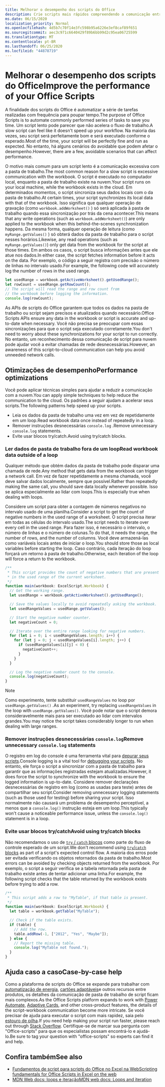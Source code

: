```yaml
---
title: Melhorar o desempenho dos scripts do Office
description: Crie scripts mais rápidos compreendendo a comunicação entre a pasta de trabalho do Excel e seu script.
ms.date: 06/15/2020
localization_priority: Normal
ms.openlocfilehash: 4d5b7c70f14e3fc598b95a6226e3ef8caf89f651
ms.sourcegitcommit: aec3c971c6640429f89b6bb99d2c95ea06725599
ms.translationtype: MT
ms.contentlocale: pt-BR
ms.lasthandoff: 06/25/2020
ms.locfileid: "44878719"
---
```

# <a name="improve-the-performance-of-your-office-scripts"></a><span data-ttu-id="2a441-103">Melhorar o desempenho dos scripts do Office</span><span class="sxs-lookup"><span data-stu-id="2a441-103">Improve the performance of your Office Scripts</span></span>

<span data-ttu-id="2a441-104">A finalidade dos scripts do Office é automatizar a série de tarefas realizadas com frequência para poupar tempo.</span><span class="sxs-lookup"><span data-stu-id="2a441-104">The purpose of Office Scripts is to automate commonly performed series of tasks to save you time.</span></span> <span data-ttu-id="2a441-105">Um script lento pode parecer que não acelera o fluxo de trabalho.</span><span class="sxs-lookup"><span data-stu-id="2a441-105">A slow script can feel like it doesn't speed up your workflow.</span></span> <span data-ttu-id="2a441-106">Na maioria das vezes, seu script será perfeitamente bom e será executado conforme o esperado.</span><span class="sxs-lookup"><span data-stu-id="2a441-106">Most of the time, your script will be perfectly fine and run as expected.</span></span> <span data-ttu-id="2a441-107">No entanto, há alguns cenários do avoidable que podem afetar o desempenho.</span><span class="sxs-lookup"><span data-stu-id="2a441-107">However, there are a few, avoidable scenarios that can affect performance.</span></span>

<span data-ttu-id="2a441-108">O motivo mais comum para um script lento é a comunicação excessiva com a pasta de trabalho.</span><span class="sxs-lookup"><span data-stu-id="2a441-108">The most common reason for a slow script is excessive communication with the workbook.</span></span> <span data-ttu-id="2a441-109">O script é executado no computador local, enquanto a pasta de trabalho existe na nuvem.</span><span class="sxs-lookup"><span data-stu-id="2a441-109">Your script runs on your local machine, while the workbook exists in the cloud.</span></span> <span data-ttu-id="2a441-110">Em determinados momentos, o script sincroniza seus dados locais com o da pasta de trabalho.</span><span class="sxs-lookup"><span data-stu-id="2a441-110">At certain times, your script synchronizes its local data with that of the workbook.</span></span> <span data-ttu-id="2a441-111">Isso significa que qualquer operação de gravação (como `workbook.addWorksheet()` ) só será aplicada à pasta de trabalho quando essa sincronização por trás da cena acontecer.</span><span class="sxs-lookup"><span data-stu-id="2a441-111">This means that any write operations (such as `workbook.addWorksheet()`) are only applied to the workbook when this behind-the-scenes synchronization happens.</span></span> <span data-ttu-id="2a441-112">Da mesma forma, qualquer operação de leitura (como `myRange.getValues()` ) só obterá dados da pasta de trabalho para o script nesses horários.</span><span class="sxs-lookup"><span data-stu-id="2a441-112">Likewise, any read operations (such as `myRange.getValues()`) only get data from the workbook for the script at those times.</span></span> <span data-ttu-id="2a441-113">Em ambos os casos, o script busca informações antes que ele atue nos dados.</span><span class="sxs-lookup"><span data-stu-id="2a441-113">In either case, the script fetches information before it acts on the data.</span></span> <span data-ttu-id="2a441-114">Por exemplo, o código a seguir registra com precisão o número de linhas no intervalo usado.</span><span class="sxs-lookup"><span data-stu-id="2a441-114">For example, the following code will accurately log the number of rows in the used range.</span></span>

```TypeScript
let usedRange = workbook.getActiveWorksheet().getUsedRange();
let rowCount = usedRange.getRowCount();
// The script will read the range and row count from
// the workbook before logging the information.
console.log(rowCount);
```

<span data-ttu-id="2a441-115">As APIs de scripts do Office garantem que todos os dados na pasta de trabalho ou script sejam precisos e atualizados quando necessário.</span><span class="sxs-lookup"><span data-stu-id="2a441-115">Office Scripts APIs ensure any data in the workbook or script is accurate and up-to-date when necessary.</span></span> <span data-ttu-id="2a441-116">Você não precisa se preocupar com essas sincronizações para que o script seja executado corretamente.</span><span class="sxs-lookup"><span data-stu-id="2a441-116">You don't need to worry about these synchronizations for your script to run correctly.</span></span> <span data-ttu-id="2a441-117">No entanto, um reconhecimento dessa comunicação de script para nuvem pode ajudar você a evitar chamadas de rede desnecessárias.</span><span class="sxs-lookup"><span data-stu-id="2a441-117">However, an awareness of this script-to-cloud communication can help you avoid unneeded network calls.</span></span>

## <a name="performance-optimizations"></a><span data-ttu-id="2a441-118">Otimizações de desempenho</span><span class="sxs-lookup"><span data-stu-id="2a441-118">Performance optimizations</span></span>

<span data-ttu-id="2a441-119">Você pode aplicar técnicas simples para ajudar a reduzir a comunicação com a nuvem.</span><span class="sxs-lookup"><span data-stu-id="2a441-119">You can apply simple techniques to help reduce the communication to the cloud.</span></span> <span data-ttu-id="2a441-120">Os padrões a seguir ajudam a acelerar seus scripts.</span><span class="sxs-lookup"><span data-stu-id="2a441-120">The following patterns help speed up your scripts.</span></span>

- <span data-ttu-id="2a441-121">Leia os dados da pasta de trabalho uma vez em vez de repetidamente em um loop.</span><span class="sxs-lookup"><span data-stu-id="2a441-121">Read workbook data once instead of repeatedly in a loop.</span></span>
- <span data-ttu-id="2a441-122">Remover instruções desnecessárias `console.log` .</span><span class="sxs-lookup"><span data-stu-id="2a441-122">Remove unnecessary `console.log` statements.</span></span>
- <span data-ttu-id="2a441-123">Evite usar blocos try/catch.</span><span class="sxs-lookup"><span data-stu-id="2a441-123">Avoid using try/catch blocks.</span></span>

### <a name="read-workbook-data-outside-of-a-loop"></a><span data-ttu-id="2a441-124">Ler dados de pasta de trabalho fora de um loop</span><span class="sxs-lookup"><span data-stu-id="2a441-124">Read workbook data outside of a loop</span></span>

<span data-ttu-id="2a441-125">Qualquer método que obtém dados da pasta de trabalho pode disparar uma chamada de rede.</span><span class="sxs-lookup"><span data-stu-id="2a441-125">Any method that gets data from the workbook can trigger a network call.</span></span> <span data-ttu-id="2a441-126">Em vez de fazer repetidamente a mesma chamada, você deve salvar dados localmente, sempre que possível.</span><span class="sxs-lookup"><span data-stu-id="2a441-126">Rather than repeatedly making the same call, you should save data locally whenever possible.</span></span> <span data-ttu-id="2a441-127">Isso se aplica especialmente ao lidar com loops.</span><span class="sxs-lookup"><span data-stu-id="2a441-127">This is especially true when dealing with loops.</span></span>

<span data-ttu-id="2a441-128">Considere um script para obter a contagem de números negativos no intervalo usado de uma planilha.</span><span class="sxs-lookup"><span data-stu-id="2a441-128">Consider a script to get the count of negative numbers in the used range of a worksheet.</span></span> <span data-ttu-id="2a441-129">O script precisa iterar em todas as células do intervalo usado.</span><span class="sxs-lookup"><span data-stu-id="2a441-129">The script needs to iterate over every cell in the used range.</span></span> <span data-ttu-id="2a441-130">Para fazer isso, é necessário o intervalo, o número de linhas e o número de colunas.</span><span class="sxs-lookup"><span data-stu-id="2a441-130">To do that, it needs the range, the number of rows, and the number of columns.</span></span> <span data-ttu-id="2a441-131">Você deve armazená-las como variáveis locais antes de iniciar o loop.</span><span class="sxs-lookup"><span data-stu-id="2a441-131">You should store those as local variables before starting the loop.</span></span> <span data-ttu-id="2a441-132">Caso contrário, cada iteração do loop forçará um retorno à pasta de trabalho.</span><span class="sxs-lookup"><span data-stu-id="2a441-132">Otherwise, each iteration of the loop will force a return to the workbook.</span></span>

```TypeScript
/**
 * This script provides the count of negative numbers that are present
 * in the used range of the current worksheet.
 */
function main(workbook: ExcelScript.Workbook) {
  // Get the working range.
  let usedRange = workbook.getActiveWorksheet().getUsedRange();

  // Save the values locally to avoid repeatedly asking the workbook.
  let usedRangeValues = usedRange.getValues();

  // Start the negative number counter.
  let negativeCount = 0;

  // Iterate over the entire range looking for negative numbers.
  for (let i = 0; i < usedRangeValues.length; i++) {
    for (let j = 0; j < usedRangeValues[i].length; j++) {
      if (usedRangeValues[i][j] < 0) {
        negativeCount++;
      }
    }
  }

  // Log the negative number count to the console.
  console.log(negativeCount);
}
```

> [!NOTE]
> <span data-ttu-id="2a441-133">Como experimento, tente substituir `usedRangeValues` no loop por `usedRange.getValues()` .</span><span class="sxs-lookup"><span data-stu-id="2a441-133">As an experiment, try replacing `usedRangeValues` in the loop with `usedRange.getValues()`.</span></span> <span data-ttu-id="2a441-134">Você pode notar que o script demora consideravelmente mais para ser executado ao lidar com intervalos grandes.</span><span class="sxs-lookup"><span data-stu-id="2a441-134">You may notice the script takes considerably longer to run when dealing with large ranges.</span></span>

### <a name="remove-unnecessary-consolelog-statements"></a><span data-ttu-id="2a441-135">Remover instruções desnecessárias `console.log`</span><span class="sxs-lookup"><span data-stu-id="2a441-135">Remove unnecessary `console.log` statements</span></span>

<span data-ttu-id="2a441-136">O registro em log do console é uma ferramenta vital para [depurar seus scripts](../testing/troubleshooting.md).</span><span class="sxs-lookup"><span data-stu-id="2a441-136">Console logging is a vital tool for [debugging your scripts](../testing/troubleshooting.md).</span></span> <span data-ttu-id="2a441-137">No entanto, ele força o script a sincronizar com a pasta de trabalho para garantir que as informações registradas estejam atualizadas.</span><span class="sxs-lookup"><span data-stu-id="2a441-137">However, it does force the script to synchronize with the workbook to ensure the logged information is up-to-date.</span></span> <span data-ttu-id="2a441-138">Considere remover declarações desnecessárias de registro em log (como as usadas para teste) antes de compartilhar seu script.</span><span class="sxs-lookup"><span data-stu-id="2a441-138">Consider removing unnecessary logging statements (such as those used for testing) before sharing your script.</span></span> <span data-ttu-id="2a441-139">Isso normalmente não causará um problema de desempenho perceptível, a menos que a `console.log()` instrução esteja em um loop.</span><span class="sxs-lookup"><span data-stu-id="2a441-139">This typically won't cause a noticeable performance issue, unless the `console.log()` statement is in a loop.</span></span>

### <a name="avoid-using-trycatch-blocks"></a><span data-ttu-id="2a441-140">Evite usar blocos try/catch</span><span class="sxs-lookup"><span data-stu-id="2a441-140">Avoid using try/catch blocks</span></span>

<span data-ttu-id="2a441-141">Não recomendamos o uso de [ `try` / `catch` blocos](https://developer.mozilla.org/docs/Web/JavaScript/Reference/Statements/try...catch) como parte do fluxo de controle esperado de um script.</span><span class="sxs-lookup"><span data-stu-id="2a441-141">We don't recommend using [`try`/`catch` blocks](https://developer.mozilla.org/docs/Web/JavaScript/Reference/Statements/try...catch) as part of a script's expected control flow.</span></span> <span data-ttu-id="2a441-142">A maioria dos erros pode ser evitada verificando os objetos retornados da pasta de trabalho.</span><span class="sxs-lookup"><span data-stu-id="2a441-142">Most errors can be avoided by checking objects returned from the workbook.</span></span> <span data-ttu-id="2a441-143">Por exemplo, o script a seguir verifica se a tabela retornada pela pasta de trabalho existe antes de tentar adicionar uma linha.</span><span class="sxs-lookup"><span data-stu-id="2a441-143">For example, the following script checks that the table returned by the workbook exists before trying to add a row.</span></span>

```TypeScript
/**
 * This script adds a row to "MyTable", if that table is present.
 */
function main(workbook: ExcelScript.Workbook) {
  let table = workbook.getTable("MyTable");

  // Check if the table exists.
  if (table) {
    // Add the row.
    table.addRow(-1, ["2012", "Yes", "Maybe"]);
  } else {
    // Report the missing table.
    console.log("MyTable not found.");
  }
}
```

## <a name="case-by-case-help"></a><span data-ttu-id="2a441-144">Ajuda caso a caso</span><span class="sxs-lookup"><span data-stu-id="2a441-144">Case-by-case help</span></span>

<span data-ttu-id="2a441-145">Como a plataforma de scripts do Office se expande para trabalhar com [automatização de energia](https://flow.microsoft.com/), [cartões adaptáveis](https://docs.microsoft.com/adaptive-cards)e outros recursos entre produtos, os detalhes da comunicação de pasta de trabalho de script ficam mais complexos.</span><span class="sxs-lookup"><span data-stu-id="2a441-145">As the Office Scripts platform expands to work with [Power Automate](https://flow.microsoft.com/), [Adaptive Cards](https://docs.microsoft.com/adaptive-cards), and other cross-product features, the details of the script-workbook communication become more intricate.</span></span> <span data-ttu-id="2a441-146">Se você precisar de ajuda para executar o script com mais rapidez, saia pelo [estouro de pilha](https://stackoverflow.com/questions/tagged/office-scripts).</span><span class="sxs-lookup"><span data-stu-id="2a441-146">If you need help making your script run faster, please reach out through [Stack Overflow](https://stackoverflow.com/questions/tagged/office-scripts).</span></span> <span data-ttu-id="2a441-147">Certifique-se de marcar sua pergunta com "Office-scripts" para que os especialistas possam encontrá-lo e ajudá-lo.</span><span class="sxs-lookup"><span data-stu-id="2a441-147">Be sure to tag your question with "office-scripts" so experts can find it and help.</span></span>

## <a name="see-also"></a><span data-ttu-id="2a441-148">Confira também</span><span class="sxs-lookup"><span data-stu-id="2a441-148">See also</span></span>

- [<span data-ttu-id="2a441-149">Fundamentos de script para scripts do Office no Excel na Web</span><span class="sxs-lookup"><span data-stu-id="2a441-149">Scripting fundamentals for Office Scripts in Excel on the web</span></span>](scripting-fundamentals.md)
- [<span data-ttu-id="2a441-150">MDN Web docs: loops e iteração</span><span class="sxs-lookup"><span data-stu-id="2a441-150">MDN web docs: Loops and iteration</span></span>](https://developer.mozilla.org/docs/Web/JavaScript/Guide/Loops_and_iteration)
